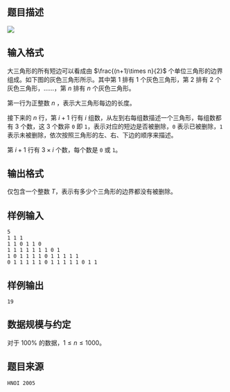 ## 题目描述

![](file://pic2.jpg)

## 输入格式

大三角形的所有短边可以看成由 $\frac{(n+1)\times n}{2}$ 个单位三角形的边界组成。如下图的灰色三角形所示。其中第 $1$ 排有 $1$ 个灰色三角形，第 $2$ 排有 $2$ 个灰色三角形，……，第 $n$ 排有 $n$ 个灰色三角形。

第一行为正整数 $n$ ，表示大三角形每边的长度。

接下来的 $n$ 行，第 $i+1$ 行有 $i$ 组数，从左到右每组数描述一个三角形，每组数都有 $3$ 个数，这 $3$ 个数非 `0` 即 `1`，表示对应的短边是否被删除，`0` 表示已被删除，`1` 表示未被删除，依次按照三角形的左、右、下边的顺序来描述。

第 $i+1$ 行有 $3\times i$ 个数，每个数是 `0` 或 `1`。

## 输出格式

仅包含一个整数 $T$，表示有多少个三角形的边界都没有被删除。

## 样例输入

```plain
5
1 1 1
1 1 0 1 1 0
1 1 1 1 1 1 1 0 1
1 0 1 1 1 1 0 1 1 1 1 1
0 1 1 1 1 1 0 1 1 1 1 1 0 1 1
```

## 样例输出

```plain
19
```

## 数据规模与约定

对于 $100\%$ 的数据，$1\le n\le 1000$。

## 题目来源

$\texttt{HNOI 2005}$